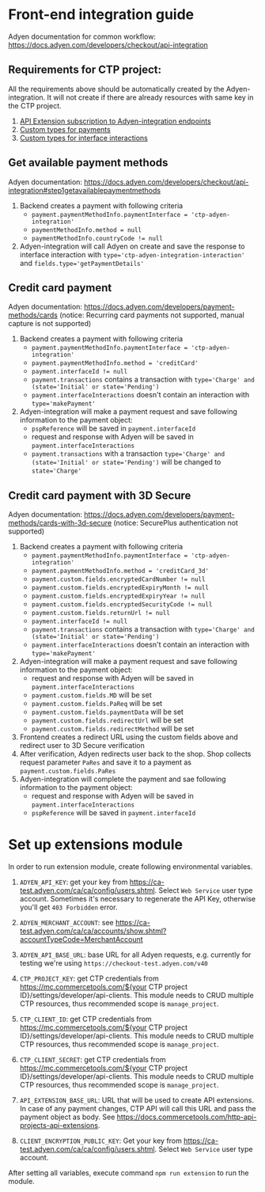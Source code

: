 # Front-end integration guide
Adyen documentation for common workflow: https://docs.adyen.com/developers/checkout/api-integration

## Requirements for CTP project:
All the requirements above should be automatically created by the Adyen-integration. It will not create if there
are already resources with same key in the CTP project.
1. [API Extension subscription to Adyen-integration endpoints](./resources/api-extensions.json)
1. [Custom types for payments](./resources/payment-custom-types.json)
1. [Custom types for interface interactions](./resources/payment-interface-interaction-types.json)

## Get available payment methods
Adyen documentation: https://docs.adyen.com/developers/checkout/api-integration#step1getavailablepaymentmethods

1. Backend creates a payment with following criteria
    * `payment.paymentMethodInfo.paymentInterface = 'ctp-adyen-integration'`
    * `paymentMethodInfo.method = null`   
    * `paymentMethodInfo.countryCode != null`   
1. Adyen-integration will call Adyen on create and save the response to interface interaction 
with `type='ctp-adyen-integration-interaction'` and `fields.type='getPaymentDetails'`

## Credit card payment
Adyen documentation: https://docs.adyen.com/developers/payment-methods/cards (notice: Recurring card payments not supported, manual capture is not supported)

1. Backend creates a payment with following criteria
    * `payment.paymentMethodInfo.paymentInterface = 'ctp-adyen-integration'`
    * `payment.paymentMethodInfo.method = 'creditCard'`
    * `payment.interfaceId != null`
    * `payment.transactions` contains a transaction with `type='Charge' and (state='Initial' or state='Pending')`
    * `payment.interfaceInteractions` doesn't contain an interaction with `type='makePayment'`
1. Adyen-integration will make a payment request and save following information to the payment object:
    * `pspReference` will be saved in `payment.interfaceId`
    * request and response with Adyen will be saved in `payment.interfaceInteractions`
    * `payment.transactions` with a transaction `type='Charge' and (state='Initial' or state='Pending')` will be changed to `state='Charge'`
    
## Credit card payment with 3D Secure
Adyen documentation: https://docs.adyen.com/developers/payment-methods/cards-with-3d-secure (notice: SecurePlus authentication not supported)

1. Backend creates a payment with following criteria
    * `payment.paymentMethodInfo.paymentInterface = 'ctp-adyen-integration'`
    * `payment.paymentMethodInfo.method = 'creditCard_3d'`
    * `payment.custom.fields.encryptedCardNumber != null`
    * `payment.custom.fields.encryptedExpiryMonth != null`
    * `payment.custom.fields.encryptedExpiryYear != null`
    * `payment.custom.fields.encryptedSecurityCode != null`
    * `payment.custom.fields.returnUrl != null`
    * `payment.interfaceId != null`
    * `payment.transactions` contains a transaction with `type='Charge' and (state='Initial' or state='Pending')`
    * `payment.interfaceInteractions` doesn't contain an interaction with `type='makePayment'`
1. Adyen-integration will make a payment request and save following information to the payment object:
    * request and response with Adyen will be saved in `payment.interfaceInteractions`
    * `payment.custom.fields.MD` will be set
    * `payment.custom.fields.PaReq` will be set
    * `payment.custom.fields.paymentData` will be set
    * `payment.custom.fields.redirectUrl` will be set
    * `payment.custom.fields.redirectMethod` will be set
1. Frontend creates a redirect URL using the custom fields above and redirect user to 3D Secure verification
1. After verification, Adyen redirects user back to the shop. Shop collects request parameter `PaRes` and save it to a payment as `payment.custom.fields.PaRes`
1. Adyen-integration will complete the payment and sae following information to the payment object:
    * request and response with Adyen will be saved in `payment.interfaceInteractions`
    * `pspReference` will be saved in `payment.interfaceId`
    
# Set up extensions module

In order to run extension module, create following environmental variables.

1. `ADYEN_API_KEY`: get your key from https://ca-test.adyen.com/ca/ca/config/users.shtml. Select `Web Service` user type account. Sometimes it's necessary to regenerate the API Key, otherwise you'll get `403 Forbidden` error. 

1. `ADYEN_MERCHANT_ACCOUNT`: see https://ca-test.adyen.com/ca/ca/accounts/show.shtml?accountTypeCode=MerchantAccount

1. `ADYEN_API_BASE_URL`: base URL for all Adyen requests, e.g. currently for testing we're using `https://checkout-test.adyen.com/v40`

1. `CTP_PROJECT_KEY`: get CTP credentials from https://mc.commercetools.com/${your CTP project ID}/settings/developer/api-clients. This module needs to CRUD multiple CTP resources, thus recommended scope is `manage_project`.

1. `CTP_CLIENT_ID`: get CTP credentials from https://mc.commercetools.com/${your CTP project ID}/settings/developer/api-clients. This module needs to CRUD multiple CTP resources, thus recommended scope is `manage_project`.

1. `CTP_CLIENT_SECRET`: get CTP credentials from https://mc.commercetools.com/${your CTP project ID}/settings/developer/api-clients. This module needs to CRUD multiple CTP resources, thus recommended scope is `manage_project`.

1. `API_EXTENSION_BASE_URL`: URL that will be used to create API extensions. In case of any payment changes, CTP API will call this URL and pass the payment object as body. See https://docs.commercetools.com/http-api-projects-api-extensions. 

1. `CLIENT_ENCRYPTION_PUBLIC_KEY`: Get your key from https://ca-test.adyen.com/ca/ca/config/users.shtml. Select `Web Service` user type account.

After setting all variables, execute command `npm run extension` to run the module.
